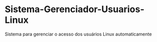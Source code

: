 # Sistema-Gerenciador-Usuarios-Linux
Sistema para gerenciar o acesso dos usuários Linux automaticamente
